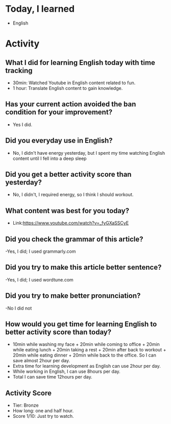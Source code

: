 # Today, I learned 
- English

# Activity
## What I did for learning English today with time tracking
- 30min: Watched Youtube in English content related to fun.
- 1 hour: Translate English content to gain knowledge.

## Has your current action avoided the ban condition for your improvement?
- Yes I did.

## Did you everyday use in English?
- No, I didn't have energy yesterday, but I spent my time watching English content until I fell into a deep sleep

## Did you get a better activity score than yesterday?
- No, I didn't, I required energy, so I think I should workout.

## What content was best for you today?
- Link:https://www.youtube.com/watch?v=_fyGXaSSCyE

## Did you check the grammar of this article?
-Yes, I did; I used grammarly.com 

## Did you try to make this article better sentence?
-Yes, I did; I used wordtune.com

## Did you try to make better pronunciation?
-No I did not

## How would you get time for learning English to better activity score than today?
- 10min while washing my face + 20min while coming to office + 20min while eating lunch + 20min taking a rest + 20min after back to workout + 20min while eating dinner + 20min while back to the office. So I can save almost 2hour per day.
- Extra time for learning development as English can use 2hour per day.
- While working in English, I can use 8hours per day.
- Total I can save time 12hours per day.

## Activity Score
- Tier: Bronze
- How long: one and half hour.
- Score 1/10: Just try to watch.
